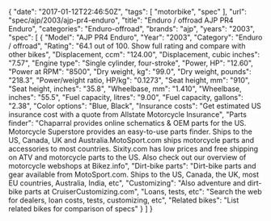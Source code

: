 {
    "date": "2017-01-12T22:46:50Z",
    "tags": [
        "motorbike",
        "spec"
    ],
    "url": "spec\/ajp\/2003\/ajp-pr4-enduro",
    "title": "Enduro \/ offroad AJP PR4 Enduro",
    "categories": "Enduro-offroad",
    "brands": "ajp",
    "years": "2003",
    "spec": [
        {
            "Model": "AJP PR4 Enduro",
            "Year": "2003",
            "Category": "Enduro \/ offroad",
            "Rating": "64.1 out of 100. Show full rating and compare with other bikes",
            "Displacement, ccm": "124.00",
            "Displacement, cubic inches": "7.57",
            "Engine type": "Single cylinder, four-stroke",
            "Power, HP": "12.60",
            "Power at RPM": "8500",
            "Dry weight, kg": "99.0",
            "Dry weight, pounds": "218.3",
            "Power\/weight ratio, HP\/kg": "0.1273",
            "Seat height, mm": "910",
            "Seat height, inches": "35.8",
            "Wheelbase, mm": "1.410",
            "Wheelbase, inches": "55.5",
            "Fuel capacity, litres": "9.00",
            "Fuel capacity, gallons": "2.38",
            "Color options": "Blue, Black",
            "Insurance costs": "Get estimated US insurance cost with a quote from Allstate Motorcycle Insurance",
            "Parts finder": "Chaparral provides online schematics & OEM parts for the US.   Motorcycle Superstore provides an easy-to-use parts finder. Ships to the US, Canada, UK and Australia.MotoSport.com ships motorcycle parts and accessories to most countries.    Sixity.com has low prices and free shipping on ATV and motorcycle parts to the US. Also check out our overview of motorcycle webshops at Bikez.info",
            "Dirt-bike parts": "Dirt-bike parts and gear available from MotoSport.com. Ships to the US, Canada, the UK, most EU countries, Australia, India, etc",
            "Customizing": "Also adventure and dirt-bike parts at CruiserCustomizing.com",
            "Loans, tests, etc": "Search the web for dealers, loan costs, tests, customizing, etc",
            "Related bikes": "List related bikes for comparison of specs"
        }
    ]
}